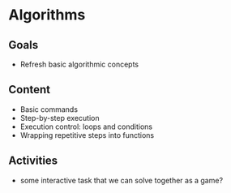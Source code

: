 # Algorithms

## Goals

- Refresh basic algorithmic concepts

## Content

- Basic commands
- Step-by-step execution
- Execution control: loops and conditions
- Wrapping repetitive steps into functions

## Activities

- some interactive task that we can solve together as a game?